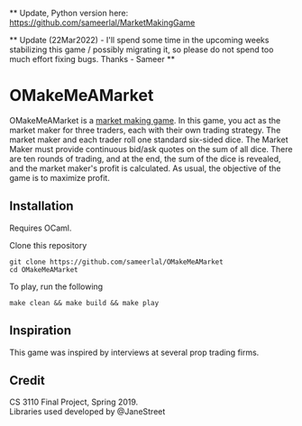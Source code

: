 ** Update, Python version here: https://github.com/sameerlal/MarketMakingGame

** Update (22Mar2022) - I'll spend some time in the upcoming weeks stabilizing this game / possibly migrating it, so please do not spend too much effort fixing bugs. Thanks - Sameer ** 

# OMakeMeAMarket

OMakeMeAMarket is a [market making game](https://en.wikipedia.org/wiki/Market_maker).  In this game, you act as the market maker for three traders, each with their own trading strategy.  The market maker and each trader roll one standard six-sided dice.  The Market Maker must provide continuous bid/ask quotes on the sum of all dice.  There are ten rounds of trading, and at the end, the sum of the dice is revealed, and the market maker's profit is calculated.  As usual, the objective of the game is to maximize profit. 



## Installation
Requires OCaml.

Clone this repository
```
git clone https://github.com/sameerlal/OMakeMeAMarket
cd OMakeMeAMarket
```

To play, run the following
```
make clean && make build && make play
```


## Inspiration

This game was inspired by interviews at several prop trading firms.

## Credit

CS 3110 Final Project, Spring 2019.  
Libraries used developed by @JaneStreet

